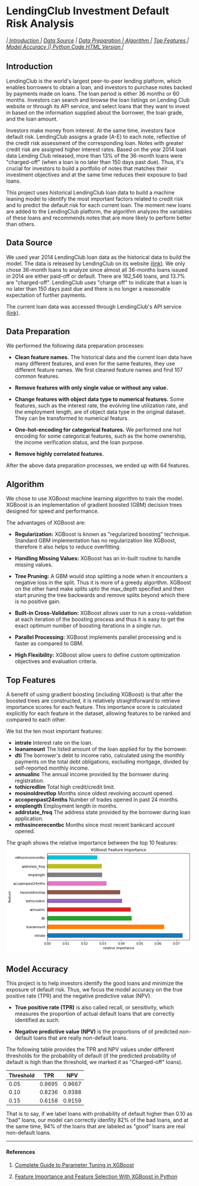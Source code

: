 # LendingClub Investment Default Risk Analysis

###### |<a href='#1'> Introduction </a> | <a href='#2'> Data Source</a> | <a href='#3'> Data Preparation </a> |<a href='#4'> Algorithm </a>| <a href='#5'> Top Features </a> | <a href='#6'> Model Accuracy  </a> ||<a href='https://jesseqzhen.github.io/Fintech_Lending_Club/'> Python Code HTML Version </a>|


<a id='1'></a>
## Introduction

LendingClub is the world's largest peer-to-peer lending platform, which enables borrowers to obtain a loan, and investors to purchase notes backed by payments made on loans. The loan period is either 36 months or 60 months. Investors can search and browse the loan listings on Lending Club website or through its API service, and select loans that they want to invest in based on the information supplied about the borrower, the loan grade, and the loan amount. 

Investors make money from interest. At the same time, investors face default risk. LendingClub assigns a grade (A-E) to each note, reflective of the credit risk assessment of the corresponding loan. Notes with greater credit risk are assigned higher interest rates. Based on the year 2014 loan data Lending Club released, more than 13% of the 36-month loans were "charged-off" (when a loan is no later than 150 days past due). Thus, it's crucial for investors to build a portfolio of notes that matches their investment objectives and at the same time reduces their exposure to bad loans.

This project uses historical LendingClub loan data to build a machine leaning model to identify the most important factors related to credit risk and to predict the default risk for each current loan. The moment new loans are added to the LendingClub platform, the algorithm analyzes the variables of these loans and recommends notes that are more likely to perform better than others.


<a id='2'></a>
## Data Source

We used year 2014 LendingClub loan data as the historical data to build the model. The data is released by LendingClub on its website [(link)](https://www.lendingclub.com/info/download-data.action). We only chose 36-month loans to analyze since almost all 36-months loans issued in 2014 are either paid-off or default. There are 162,546 loans, and 13.7% are "charged-off". LendingClub uses "charge off" to indicate that a loan is no later than 150 days past due and there is no longer a reasonable expectation of further payments.

The current loan data was accessed through LendingClub's API service [(link)](https://www.lendingclub.com/developers/api-overview). 


<a id='3'></a>
## Data Preparation

We performed the following data preparation processes:

* **Clean feature names.** The historical data and the current loan data have many different features, and even for the same features, they use different feature names. We first cleaned feature names and find 107 common features. 

* **Remove features with only single value or without any value.** 

* **Change features with object data type to numerical features.** Some features, such as the interest rate, the evolving line utilization rate, and the employment length, are of object data type in the original dataset. They can be transformed to numerical featurs.

* **One-hot-encoding for categorical features.** We performed one hot encoding for some categorical features, such as the home ownership, the income verification status, and the loan purpose.

* **Remove highly correlated features.**

After the above data preparation processes, we ended up with 64 features.


<a id='4'></a>
## Algorithm

We chose to use XGBoost machine learning algorithm to train the model. XGBoost is an implementation of gradient boosted (GBM) decision trees designed for speed and performance. 

The advantages of XGBoost are: 

* **Regularization:** XGBoost is known as "regularized boosting" technique. Standard GBM implementation has no regularization like XGBoost, therefore it also helps to reduce overfitting.

* **Handling Missing Values:** XGBoost has an in-built routine to handle missing values.

* **Tree Pruning:** A GBM would stop splitting a node when it encounters a negative loss in the split. Thus it is more of a greedy algorithm. XGBoost on the other hand make splits upto the max_depth specified and then start pruning the tree backwards and remove splits beyond which there is no positive gain.

* **Built-in Cross-Validation:** XGBoost allows user to run a cross-validation at each iteration of the boosting process and thus it is easy to get the exact optimum number of boosting iterations in a single run.

* **Parallel Processing:** XGBoost implements parallel processing and is faster as compared to GBM.

* **High Flexibility:** XGBoost allow users to define custom optimization objectives and evaluation criteria.


<a id='5'></a>
## Top Features

A benefit of using gradient boosting (including XGBoost) is that after the boosted trees are constructed, it is relatively straightforward to retrieve importance scores for each feature. This importance score is calculated explicitly for each feature in the dataset, allowing features to be ranked and compared to each other. 

We list the ten most important features:
* **intrate** Interest rate on the loan.
* **loanamount** The listed amount of the loan applied for by the borrower.
* **dti** The borrower's debt to income ratio, calculated using the monthly payments on the total debt obligations, excluding mortgage, divided by self-reported monthly income.
* **annualinc** The annual income provided by the borrower during registration.
* **tothicredlim** Total high credit/credit limit.
* **mosinoldrevtlop** Months since oldest revolving account opened.
* **accopenpast24mths** Number of trades opened in past 24 months.
* **emplength** Employment length in months. 
* **addrstate_freq** The address state provided by the borrower during loan application.
* **mthssincerecentbc** Months since most recent bankcard account opened.

The graph shows the relative importance between the top 10 features:
![Top 10 important features](feature_importance_xgb.png?raw=true "Top 10 important features")




<a id='6'></a>
## Model Accuracy 

This project is to help investors identify the good loans and minimize the exposure of default risk. Thus, we focus the model accuracy on the true positive rate (TPR) and the negative predictive value (NPV). 

* **True positive rate (TPR)** is also called recall, or sensitivity, which measures the proportion of actual default loans that are correctly identified as such. 

* **Negative predictive value (NPV)** is the proportions of of predicted non-default loans that are really non-default loans.

The following table provides the TPR and NPV values under different thresholds for the probability of default (if the predicted probability of default is high than the threshold, we marked it as "Charged-off" loans).

|Threshold   | TPR  | NPV  | 
|---|---|---|
|0.05   |0.9695   |0.9667   |  
|0.10   |0.8236   |0.9388   |   
|0.15   |0.6158   |0.9159   |   

That is to say, if we label loans with probability of default higher than 0.10 as "bad" loans, our model can correctly idenfity 82% of the bad loans, and at the same time, 94% of the loans that are labeled as "good" loans are real non-default loans.
 
 




***

<a id='8'></a>
#### References


1. [Complete Guide to Parameter Tuning in XGBoost](https://www.analyticsvidhya.com/blog/2016/03/complete-guide-parameter-tuning-xgboost-with-codes-python/)

2. [Feature Importance and Feature Selection With XGBoost in Python](https://machinelearningmastery.com/feature-importance-and-feature-selection-with-xgboost-in-python/)

